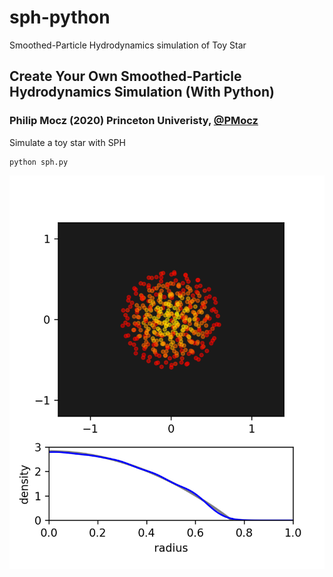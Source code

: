 # sph-python
Smoothed-Particle Hydrodynamics simulation of Toy Star

## Create Your Own Smoothed-Particle Hydrodynamics Simulation (With Python)

### Philip Mocz (2020) Princeton Univeristy, [@PMocz](https://twitter.com/PMocz)

Simulate a toy star with SPH


```
python sph.py
```

![Simulation](./sph.png)
